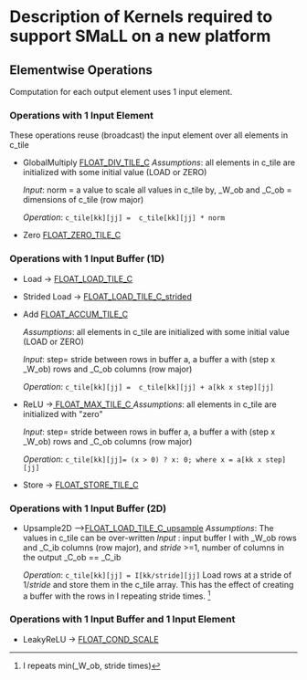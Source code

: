# Description of Kernels required to support SMaLL on a new platform

## Elementwise Operations
Computation for each output element uses 1 input element.

### Operations with 1 Input Element
These operations reuse (broadcast) the input element over all elements in c_tile
 - GlobalMultiply [FLOAT_DIV_TILE_C](https://github.com/CMU-SPEED/SMaLLFramework/blob/dev/include/small/platforms/reference/intrinsics_float.h#L378)
   _Assumptions_:  all elements in c_tile are initialized with some initial value (LOAD or ZERO)

   _Input_: norm = a value to scale all values in c_tile by, \_W_ob and \_C_ob  = dimensions of c_tile (row major)

   _Operation_: ```c_tile[kk][jj] =  c_tile[kk][jj] * norm```

- Zero [FLOAT_ZERO_TILE_C](https://github.com/CMU-SPEED/SMaLLFramework/blob/dev/include/small/platforms/reference/intrinsics_float.h#L51)

### Operations with 1 Input Buffer (1D)

- Load -> [FLOAT_LOAD_TILE_C](https://github.com/CMU-SPEED/SMaLLFramework/blob/dev/include/small/platforms/reference/intrinsics_float.h#L74)

- Strided Load -> [FLOAT_LOAD_TILE_C_strided](https://github.com/CMU-SPEED/SMaLLFramework/blob/dev/include/small/platforms/reference/intrinsics_float.h#L99)

- Add [FLOAT_ACCUM_TILE_C](https://github.com/CMU-SPEED/SMaLLFramework/blob/dev/include/small/platforms/reference/intrinsics_float.h#L336)

  _Assumptions_:  all elements in c_tile are initialized with some initial value (LOAD or ZERO)

  _Input_: step= stride between rows in buffer a, a buffer a with (step x \_W_ob) rows and  \_C_ob columns (row major)

  _Operation_: ```c_tile[kk][jj] =  c_tile[kk][jj] + a[kk x step][jj]```

- ReLU ->[ FLOAT_MAX_TILE_C  ](https://github.com/CMU-SPEED/SMaLLFramework/blob/dev/include/small/platforms/reference/intrinsics_float.h#L209)
  _Assumptions_:  all elements in c_tile are initialized with "zero"

  _Input_: step= stride between rows in buffer a, a buffer a with (step x \_W_ob) rows and  \_C_ob columns (row major)

  _Operation_: ```c_tile[kk][jj]= (x > 0) ? x: 0; where x = a[kk x step][jj]```

 - Store -> [FLOAT_STORE_TILE_C](https://github.com/CMU-SPEED/SMaLLFramework/blob/dev/include/small/platforms/reference/intrinsics_float.h#L146)

### Operations with 1 Input Buffer (2D)
- Upsample2D  -->[FLOAT_LOAD_TILE_C_upsample](https://github.com/CMU-SPEED/SMaLLFramework/blob/dev/include/small/platforms/reference/intrinsics_float.h#L123)
  _Assumptions_: The values in c_tile can be over-written
  _Input_ :  input buffer I with \_W_ob rows and \_C_ib columns (row major), and _stride_ >=1, number of columns in the output \_C_ob == \_C_ib
  
  _Operation_: ```c_tile[kk][jj] = I[kk/stride][jj]```
  Load rows at a stride of 1/_stride_ and store them in the c_tile array. This has the effect of creating a buffer with the rows in I repeating stride times. [^1]

  
  [^1]: I repeats min(_W_ob, stride times)

### Operations with 1 Input Buffer and 1 Input Element
- LeakyReLU -> [FLOAT_COND_SCALE](https://github.com/CMU-SPEED/SMaLLFramework/blob/dev/include/small/platforms/reference/intrinsics_float.h#L295)


